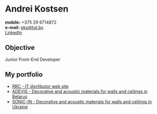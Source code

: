 # Andrei Kostsen

**mobile:** +375 29 6714872\
**e-mail:** <pks@tut.by>\
[LinkedIn](https://www.linkedin.com/in/andrei-kostsen-9699b1a1/)

## Objective
Junior Front-End Developer

## My portfolio
- [RRC - IT disrtibutor web site](https://rrc.by/)
- [ADEVIS - Decorative and acoustic materials for walls and ceilings in Belarus](https://adevis.by/)
- [SONIC-IN - Decorative and acoustic materials for walls and ceilings in Ukraine](https://sonic-in.com.ua/)